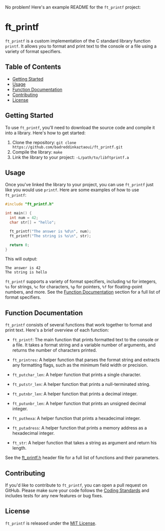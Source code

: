 No problem! Here's an example README for the `ft_printf` project:

# ft_printf

`ft_printf` is a custom implementation of the C standard library function `printf`. It allows you to format and print text to the console or a file using a variety of format specifiers.

## Table of Contents

- [Getting Started](#getting-started)
- [Usage](#usage)
- [Function Documentation](#function-documentation)
- [Contributing](#contributing)
- [License](#license)

## Getting Started

To use `ft_printf`, you'll need to download the source code and compile it into a library. Here's how to get started:

1. Clone the repository: `git clone https://github.com/badreddinkaztaoui/ft_printf.git`
2. Compile the library: `make`
3. Link the library to your project: `-L/path/to/libftprintf.a`

## Usage

Once you've linked the library to your project, you can use `ft_printf` just like you would use `printf`. Here are some examples of how to use `ft_printf`:

```c
#include "ft_printf.h"

int main() {
  int num = 42;
  char str[] = "hello";

  ft_printf("The answer is %d\n", num);
  ft_printf("The string is %s\n", str);

  return 0;
}
```

This will output:

```
The answer is 42
The string is hello
```

`ft_printf` supports a variety of format specifiers, including `%d` for integers, `%s` for strings, `%c` for characters, `%p` for pointers, `%f` for floating-point numbers, and more. See the [Function Documentation](#function-documentation) section for a full list of format specifiers.

## Function Documentation

`ft_printf` consists of several functions that work together to format and print text. Here's a brief overview of each function:

- `ft_printf`: The main function that prints formatted text to the console or a file. It takes a format string and a variable number of arguments, and returns the number of characters printed.

- `ft_printres`: A helper function that parses the format string and extracts any formatting flags, such as the minimum field width or precision.

- `ft_putchar_len`: A helper function that prints a single character.

- `ft_putstr_len`: A helper function that prints a null-terminated string.

- `ft_putnbr_len`: A helper function that prints a decimal integer.

- `ft_putunbr_len`: A helper function that prints an unsigned decimal integer.

- `ft_puthexa`: A helper function that prints a hexadecimal integer.

- `ft_putadress`: A helper function that prints a memory address as a hexadecimal integer.

- `ft_str`: A helper function that takes a string as argument and return his length.

See the [ft_printf.h](https://github.com/badreddinkaztaoui/ft_printf/blob/main/includes/ft_printf.h) header file for a full list of functions and their parameters.

## Contributing

If you'd like to contribute to `ft_printf`, you can open a pull request on GitHub. Please make sure your code follows the [Coding Standards](https://github.com/badreddinkaztaoui/ft_printf/blob/master/docs/coding_standards.md) and includes tests for any new features or bug fixes.

## License

`ft_printf` is released under the [MIT License](https://github.com/badreddinkaztaoui/ft_printf/blob/master/LICENSE).
